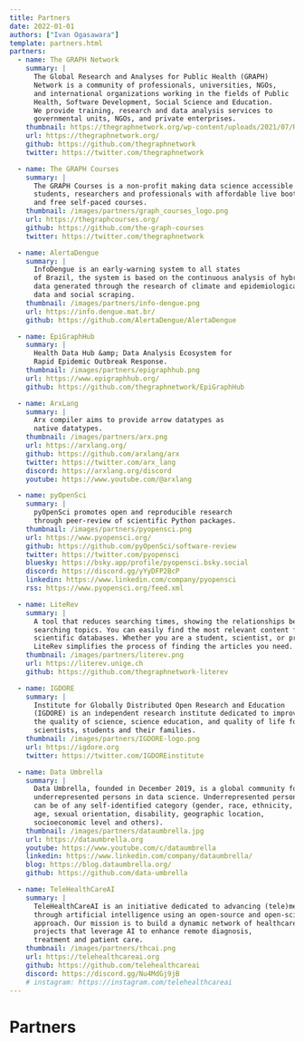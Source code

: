 ```yaml
---
title: Partners
date: 2022-01-01
authors: ["Ivan Ogasawara"]
template: partners.html
partners:
  - name: The GRAPH Network
    summary: |
      The Global Research and Analyses for Public Health (GRAPH)
      Network is a community of professionals, universities, NGOs,
      and international organizations working in the fields of Public
      Health, Software Development, Social Science and Education.
      We provide training, research and data analysis services to
      governmental units, NGOs, and private enterprises.
    thumbnail: https://thegraphnetwork.org/wp-content/uploads/2021/07/Research_GRAPH_logo-2-1-1-2-3-150x150.png
    url: https://thegraphnetwork.org/
    github: https://github.com/thegraphnetwork
    twitter: https://twitter.com/thegraphnetwork

  - name: The GRAPH Courses
    summary: |
      The GRAṔH Courses is a non-profit making data science accessible for
      students, researchers and professionals with affordable live bootcamps
      and free self-paced courses.
    thumbnail: /images/partners/graph_courses_logo.png
    url: https://thegraphcourses.org/
    github: https://github.com/the-graph-courses
    twitter: https://twitter.com/thegraphnetwork

  - name: AlertaDengue
    summary: |
      InfoDengue is an early-warning system to all states
      of Brazil, the system is based on the continuous analysis of hybrid
      data generated through the research of climate and epidemiological
      data and social scraping.
    thumbnail: /images/partners/info-dengue.png
    url: https://info.dengue.mat.br/
    github: https://github.com/AlertaDengue/AlertaDengue

  - name: EpiGraphHub
    summary: |
      Health Data Hub &amp; Data Analysis Ecosystem for
      Rapid Epidemic Outbreak Response.
    thumbnail: /images/partners/epigraphhub.png
    url: https://www.epigraphhub.org/
    github: https://github.com/thegraphnetwork/EpiGraphHub

  - name: ArxLang
    summary: |
      Arx compiler aims to provide arrow datatypes as
      native datatypes.
    thumbnail: /images/partners/arx.png
    url: https://arxlang.org/
    github: https://github.com/arxlang/arx
    twitter: https://twitter.com/arx_lang
    discord: https://arxlang.org/discord
    youtube: https://www.youtube.com/@arxlang

  - name: pyOpenSci
    summary: |
      pyOpenSci promotes open and reproducible research
      through peer-review of scientific Python packages.
    thumbnail: /images/partners/pyopensci.png
    url: https://www.pyopensci.org/
    github: https://github.com/pyOpenSci/software-review
    twitter: https://twitter.com/pyopensci
    bluesky: https://bsky.app/profile/pyopensci.bsky.social
    discord: https://discord.gg/yYyDFP2BcP
    linkedin: https://www.linkedin.com/company/pyopensci
    rss: https://www.pyopensci.org/feed.xml

  - name: LiteRev
    summary: |
      A tool that reduces searching times, showing the relationships between
      searching topics. You can easily find the most relevant content from several
      scientific databases. Whether you are a student, scientist, or professional,
      LiteRev simplifies the process of finding the articles you need.
    thumbnail: /images/partners/literev.png
    url: https://literev.unige.ch
    github: https://github.com/thegraphnetwork-literev

  - name: IGDORE
    summary: |
      Institute for Globally Distributed Open Research and Education
      (IGDORE) is an independent research institute dedicated to improving
      the quality of science, science education, and quality of life for
      scientists, students and their families.
    thumbnail: /images/partners/IGDORE-logo.png
    url: https://igdore.org
    twitter: https://twitter.com/IGDOREinstitute

  - name: Data Umbrella
    summary: |
      Data Umbrella, founded in December 2019, is a global community for
      underrepresented persons in data science. Underrepresented persons
      can be of any self-identified category (gender, race, ethnicity,
      age, sexual orientation, disability, geographic location,
      socioeconomic level and others).
    thumbnail: /images/partners/dataumbrella.jpg
    url: https://dataumbrella.org
    youtube: https://www.youtube.com/c/dataumbrella
    linkedin: https://www.linkedin.com/company/dataumbrella/
    blog: https://blog.dataumbrella.org/
    github: https://github.com/data-umbrella

  - name: TeleHealthCareAI
    summary: |
      TeleHealthCareAI is an initiative dedicated to advancing (tele)medicine
      through artificial intelligence using an open-source and open-science
      approach. Our mission is to build a dynamic network of healthcare
      projects that leverage AI to enhance remote diagnosis,
      treatment and patient care.
    thumbnail: /images/partners/thcai.png
    url: https://telehealthcareai.org
    github: https://github.com/telehealthcareai
    discord: https://discord.gg/Nu4MdGj9jB
    # instagram: https://instagram.com/telehealthcareai
---
```


# Partners
